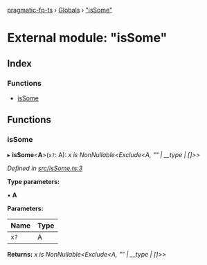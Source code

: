 [pragmatic-fp-ts](../README.md) › [Globals](../globals.md) › ["isSome"](_issome_.md)

# External module: "isSome"

## Index

### Functions

* [isSome](_issome_.md#issome)

## Functions

###  isSome

▸ **isSome**<**A**>(`x?`: A): *x is NonNullable<Exclude<A, "" | __type | []>>*

*Defined in [src/isSome.ts:3](https://github.com/hermann-p/pragmatic-fp-ts/blob/ff16101/src/isSome.ts#L3)*

**Type parameters:**

▪ **A**

**Parameters:**

Name | Type |
------ | ------ |
`x?` | A |

**Returns:** *x is NonNullable<Exclude<A, "" | __type | []>>*
